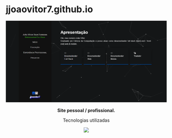 # jjoaovitor7.github.io

<div align="center">
  <img height="256"
    src="./public/1.png"
  />

  <p>
    <strong>
      Site pessoal / profissional.
    </strong>
  </p>
</div>

<div align="center">
  <p>
    Tecnologias utilizadas
  </p>

  <img
    src="https://go-skill-icons.vercel.app/api/icons?i=html,css,bootstrap,angular,js,ts,nodejs&perline=4"
  />
</div>
